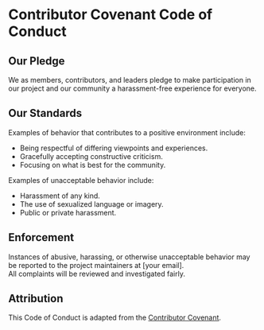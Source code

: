 # Contributor Covenant Code of Conduct

## Our Pledge
We as members, contributors, and leaders pledge to make participation in our project and our community a harassment-free experience for everyone.

## Our Standards
Examples of behavior that contributes to a positive environment include:
- Being respectful of differing viewpoints and experiences.
- Gracefully accepting constructive criticism.
- Focusing on what is best for the community.

Examples of unacceptable behavior include:
- Harassment of any kind.
- The use of sexualized language or imagery.
- Public or private harassment.

## Enforcement
Instances of abusive, harassing, or otherwise unacceptable behavior may be reported to the project maintainers at [your email].  
All complaints will be reviewed and investigated fairly.

## Attribution
This Code of Conduct is adapted from the [Contributor Covenant](https://www.contributor-covenant.org/).